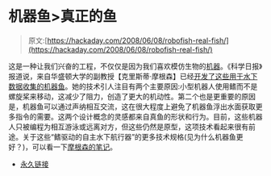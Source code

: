 # 机器鱼>真正的鱼

> 原文:[https://hackaday.com/2008/06/08/robofish-real-fish/](https://hackaday.com/2008/06/08/robofish-real-fish/)

这是一种让我们兴奋的工程，不仅仅是因为我们喜欢模仿生物的[机器](http://www.hackaday.com/2008/06/03/flying-manta-ray-blimp/)。《科学日报》报道说，来自华盛顿大学的副教授【克里斯蒂·摩根森】已经[开发了这些用于水下数据收集的机器鱼](http://www.sciencedaily.com/releases/2008/06/080606105454.htm)。她的技术引人注目有两个主要原因:小型机器人使用鳍而不是螺旋桨来移动，这减少了阻力，创造了更大的机动性。第二个也是更重要的原因是，机器鱼可以通过声纳相互交流，这在很大程度上避免了机器鱼浮出水面获取更多指令的需要。这两个设计概念的灵感都来自真鱼的形状和行为。目前，这些机器人只被编程为相互游泳或远离对方，但这些仍然是原型，这项技术看起来很有前途。关于这些“鳍驱动的自主水下航行器”的更多技术规格(见为什么机器鱼更好？)，可以看一下[摩根森的笔记](http://vger.aa.washington.edu/research.html)。

*   [永久链接](http://www.sciencedaily.com/releases/2008/06/080606105454.htm)